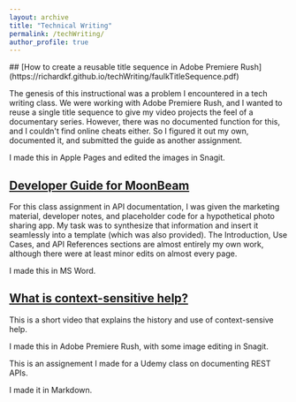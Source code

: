 ```yaml
---
layout: archive
title: "Technical Writing"
permalink: /techWriting/
author_profile: true
---
```

<p></p>
<p></p>
## [How to create a reusable title sequence in Adobe Premiere Rush](https://richardkf.github.io/techWriting/faulkTitleSequence.pdf)

The genesis of this instructional was a problem I encountered in a tech writing class. We were working with Adobe Premiere Rush, and I wanted to reuse a single title sequence to give my video projects the feel of a documentary series. However, there was no documented function for this, and I couldn't find online cheats either. So I figured it out my own, documented it, and submitted the guide as another assignment.

I made this in Apple Pages and edited the images in Snagit.

## [Developer Guide for MoonBeam](https://richardkf.github.io/techWriting/faulk-moonbeam-guide.pdf)

For this class assignment in API documentation, I was given the marketing material, developer notes, and placeholder code for a hypothetical photo sharing app. My task was to synthesize that information and insert it seamlessly into a template (which was also provided). The Introduction, Use Cases, and API References sections are almost entirely my own work, although there were at least minor edits on almost every page.

I made this in MS Word.

## [What is context-sensitive help?](https://www.youtube.com/watch?v=xdOefghJR5o&t=2s)

This is a short video that explains the history and use of context-sensive help.

I made this in Adobe Premiere Rush, with some image editing in Snagit.

This is an assignement I made for a Udemy class on documenting REST APIs.

I made it in Markdown.
